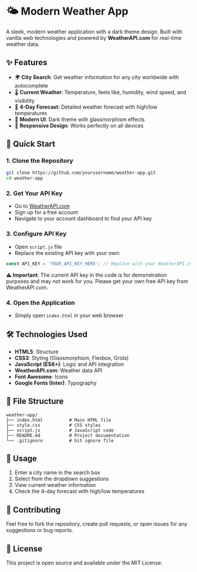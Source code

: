 # 🌤️ Modern Weather App

A sleek, modern weather application with a dark theme design. Built with vanilla web technologies and powered by **WeatherAPI.com** for real-time weather data.

## ✨ Features

- 🌍 **City Search**: Get weather information for any city worldwide with autocomplete
- 🌡️ **Current Weather**: Temperature, feels like, humidity, wind speed, and visibility
- 📅 **4-Day Forecast**: Detailed weather forecast with high/low temperatures
- 🎨 **Modern UI**: Dark theme with glassmorphism effects
- 📱 **Responsive Design**: Works perfectly on all devices

## 🚀 Quick Start

### 1. Clone the Repository
```bash
git clone https://github.com/yourusername/weather-app.git
cd weather-app
```

### 2. Get Your API Key
- Go to [WeatherAPI.com](https://www.weatherapi.com/)
- Sign up for a free account
- Navigate to your account dashboard to find your API key

### 3. Configure API Key
- Open `script.js` file
- Replace the existing API key with your own:
```javascript
const API_KEY = 'YOUR_API_KEY_HERE'; // Replace with your WeatherAPI.com key
```

⚠️ **Important**: The current API key in the code is for demonstration purposes and may not work for you. Please get your own free API key from WeatherAPI.com.

### 4. Open the Application
- Simply open `index.html` in your web browser

## 🛠️ Technologies Used

- **HTML5**: Structure
- **CSS3**: Styling (Glassmorphism, Flexbox, Grids)
- **JavaScript (ES6+)**: Logic and API integration
- **WeatherAPI.com**: Weather data API
- **Font Awesome**: Icons
- **Google Fonts (Inter)**: Typography

## 📁 File Structure

```
weather-app/
├── index.html          # Main HTML file
├── style.css           # CSS styles
├── script.js           # JavaScript code
├── README.md           # Project documentation
└── .gitignore          # Git ignore file
```

## 🎯 Usage

1. Enter a city name in the search box
2. Select from the dropdown suggestions
3. View current weather information
4. Check the 4-day forecast with high/low temperatures

## 🤝 Contributing

Feel free to fork the repository, create pull requests, or open issues for any suggestions or bug reports.

## 📄 License

This project is open source and available under the MIT License. 